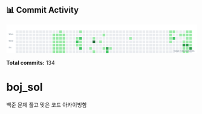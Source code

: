 <!-- HEATMAP:START -->
## 📊 Commit Activity

![Commit Heatmap](./heatmap.svg)

**Total commits:** 134
<!-- HEATMAP:END -->

# boj_sol
백준 문제 풀고 맞은 코드 아카이빙함
